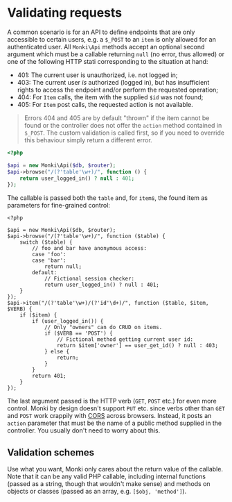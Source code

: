 # Validating requests
A common scenario is for an API to define endpoints that are only accessible to
certain users, e.g. a `$_POST` to an `item` is only allowed for an authenticated
user. All `Monki\Api` methods accept an optional second argument which must be a
callable returning `null` (no error, thus allowed) or one of the following HTTP
stati corresponding to the situation at hand:

- 401: The current user is unauthorized, i.e. not logged in;
- 403: The current user _is_ authorized (logged in), but has insufficient rights
  to access the endpoint and/or perform the requested operation;
- 404: For `Item` calls, the item with the supplied `$id` was not found;
- 405: For `Item` post calls, the requested action is not available.

> Errors 404 and 405 are by default "thrown" if the item cannot be found or
> the controller does not offer the `action` method contained in `$_POST`. The
> custom validation is called first, so if you need to override this behaviour
> simply return a different error.

```php
<?php

$api = new Monki\Api($db, $router);
$api->browse("/(?'table'\w+)/", function () {
    return user_logged_in() ? null : 401;
});

```

The callable is passed both the `table` and, for `item`s, the found item as
parameters for fine-grained control:

```
<?php

$api = new Monki\Api($db, $router);
$api->browse("/(?'table'\w+)/", function ($table) {
    switch ($table) {
        // foo and bar have anonymous access:
        case 'foo':
        case 'bar':
            return null;
        default:
            // Fictional session checker:
            return user_logged_in() ? null : 401;
    }
});
$api->item("/(?'table'\w+)/(?'id'\d+)/", function ($table, $item, $VERB) {
    if ($item) {
        if (user_logged_in()) {
            // Only "owners" can do CRUD on items.
            if ($VERB == 'POST') {
                // Fictional method getting current user id:
                return $item['owner'] == user_get_id() ? null : 403;
            } else {
                return;
            }
        }
        return 401;
    }
});

```

The last argument passed is the HTTP verb (`GET`, `POST` etc.) for even more
control. Monki by design doesn't support `PUT` etc. since verbs other than
`GET` and `POST` work crappily with
[CORS](https://en.wikipedia.org/wiki/Cross-origin_resource_sharing) across
browsers. Instead, it posts an `action` parameter that must be the name of a
public method supplied in the controller. You usually don't need to worry about
this.

## Validation schemes
Use what you want, Monki only cares about the return value of the callable. Note
that it can be any valid PHP callable, including internal functions (passed as a
string, though that wouldn't make sense) and methods on objects or classes
(passed as an array, e.g. `[$obj, 'method']`).


